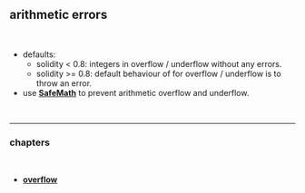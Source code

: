 ## arithmetic errors

<br>

* defaults:
    * solidity < 0.8: integers in overflow / underflow without any errors.
    * solidity >= 0.8: default behaviour of for overflow / underflow is to throw an error.
* use **[SafeMath](https://github.com/OpenZeppelin/openzeppelin-contracts/blob/master/contracts/math/SafeMath.sol)** to prevent arithmetic overflow and underflow.

<br>

---

### chapters

<br>

* **[overflow](overflow)**
  
